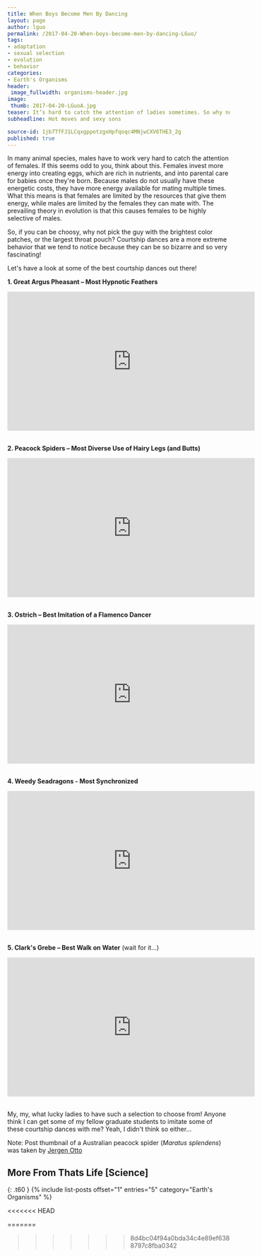 ```yaml
---
title: When Boys Become Men By Dancing
layout: page
author: lguo
permalink: /2017-04-20-When-boys-become-men-by-dancing-LGuo/
tags:
- adaptation
- sexual selection
- evolution
- behavior
categories:
- Earth's Organisms
header:
 image_fullwidth: organisms-header.jpg
image:
 thumb: 2017-04-20-LGuoA.jpg
teaser: It’s hard to catch the attention of ladies sometimes. So why not do a little dance, to make a little love? Let’s catch up on some of the best courtship dances in the natural world.
subheadline: Hot moves and sexy sons

source-id: 1jb7TfFJ1LCqxgppotzgxHpfqoqc4MNjwCXV6THE3_2g
published: true
---
```

In many animal species, males have to work very hard to catch the attention of females. If this seems odd to you, think about this. Females invest more energy into creating eggs, which are rich in nutrients, and into parental care for babies once they're born. Because males do not usually have these energetic costs, they have more energy available for mating multiple times. What this means is that females are limited by the resources that give them energy, while males are limited by the females they can mate with. The prevailing theory in evolution is that this causes females to be highly selective of males. 

So, if you can be choosy, why not pick the guy with the brightest color patches, or the largest throat pouch? Courtship dances are a more extreme behavior that we tend to notice because they can be so bizarre and so very fascinating! 

Let's have a look at some of the best courtship dances out there!

**1. Great Argus Pheasant – Most Hypnotic Feathers**

<center><iframe width="560" height="315" src="https://www.youtube.com/embed/zlpJJRPQqOQ" frameborder="0" allowfullscreen></iframe></center><br>

**2. Peacock Spiders – Most Diverse Use of Hairy Legs (and Butts)**

<center><iframe width="560" height="315" src="https://www.youtube.com/embed/LzGasJiqNa4" frameborder="0" allowfullscreen></iframe></center><br>

**3. Ostrich – Best Imitation of a Flamenco Dancer**

<center><iframe width="560" height="315" src="https://www.youtube.com/embed/ZWnNQH08l2I" frameborder="0" allowfullscreen></iframe></center><br>

**4. Weedy Seadragons - Most Synchronized**

<center><iframe width="560" height="315" src="https://www.youtube.com/embed/9MKkr_1Kqcw" frameborder="0" allowfullscreen></iframe></center><br>

**5. Clark's Grebe – Best Walk on Water** (wait for it…)

<center><iframe width="560" height="315" src="https://www.youtube.com/embed/ZbRrxw-H6xA" frameborder="0" allowfullscreen></iframe></center><br>

My, my, what lucky ladies to have such a selection to choose from! Anyone think I can get some of my fellow graduate students to imitate some of these courtship dances with me? Yeah, I didn't think so either…

Note: Post thumbnail of a Australian peacock spider (*Maratus splendens*) was taken by [Jergen Otto](https://flic.kr/p/9H5jEJ)

## More From Thats Life [Science]
{: .t60 }
{% include list-posts offset="1" entries="5" category="Earth's Organisms" %}

<<<<<<< HEAD

=======
>>>>>>> 8d4bc04f94a0bda34c4e89ef6388797c8fba0342
